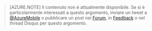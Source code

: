 ﻿>[AZURE.NOTE] Il contenuto non è attualmente disponibile. Se si è particolarmente interessati a questo argomento, inviare un tweet a [@AzureMobile](https://twitter.com/AzureMobile) o pubblicare un post nei [Forum](http://social.msdn.microsoft.com/Forums/windowsazure/it-it/home?forum=azuremobile), in [Feedback](http://feedback.azure.com/forums/216254-mobile-services) o nel thread Disqus per questo argomento.<!--HONumber=42-->
